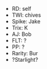 - RD: self
- TWI: chives
- Spike: Jake
- Trix: K
- AJ: Bob
- FLT: ?
- PP: ?
- Rarity: Bur
- ?Starlight?
